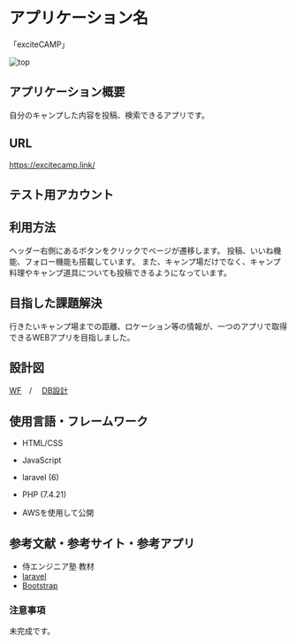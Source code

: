 # アプリケーション名
「exciteCAMP」

![top](https://user-images.githubusercontent.com/87395450/171743573-5251a938-9148-4807-8e2f-bf1ab4ada9b9.gif)


## アプリケーション概要
自分のキャンプした内容を投稿、検索できるアプリです。


## URL
https://excitecamp.link/


## テスト用アカウント


## 利用方法
ヘッダー右側にあるボタンをクリックでページが遷移します。
投稿、いいね機能、フォロー機能も搭載しています。
また、キャンプ場だけでなく、キャンプ料理やキャンプ道具についても投稿できるようになっています。



## 目指した課題解決
行きたいキャンプ場までの距離、ロケーション等の情報が、一つのアプリで取得できるWEBアプリを目指しました。



## 設計図
[WF](https://docs.google.com/presentation/d/1QfBhtwhNY7QdUkE0HdfwP3mfHr6NPh0c-Zdbb_U5llw/edit?usp=sharing)　/　
[DB設計](https://drive.google.com/file/d/1eNJbV7qZhDDmM9zTghluvUTwDuYlMCeO/view?usp=sharing)



## 使用言語・フレームワーク
* HTML/CSS
* JavaScript
* laravel (6)
* PHP (7.4.21)

* AWSを使用して公開



## 参考文献・参考サイト・参考アプリ
* 侍エンジニア塾  教材
* [laravel](https://readouble.com/laravel/6.x/ja/requests.html)
* [Bootstrap](https://www.w3schools.com/bootstrap/default.asp)



### 注意事項
未完成です。
